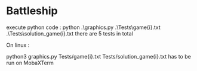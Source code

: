 # Battleship
execute python code :
python .\graphics.py .\Tests\game{i}.txt .\Tests\solution_game{i}.txt
there are 5 tests in total

On linux :

python3 graphics.py Tests/game{i}.txt Tests/solution_game{i}.txt
has to be run on MobaXTerm

